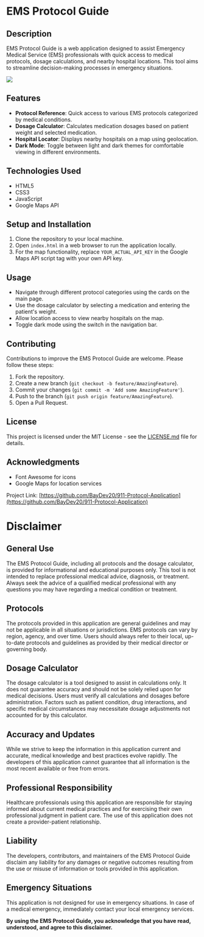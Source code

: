 # EMS Protocol Guide

## Description
EMS Protocol Guide is a web application designed to assist Emergency Medical Service (EMS) professionals with quick access to medical protocols, dosage calculations, and nearby hospital locations. This tool aims to streamline decision-making processes in emergency situations.

![](https://github.com/BayDev20/911-Protocol-Application/blob/main/assets/imgs/Example.gif)

## Features
- **Protocol Reference**: Quick access to various EMS protocols categorized by medical conditions.
- **Dosage Calculator**: Calculates medication dosages based on patient weight and selected medication.
- **Hospital Locator**: Displays nearby hospitals on a map using geolocation.
- **Dark Mode**: Toggle between light and dark themes for comfortable viewing in different environments.

## Technologies Used
- HTML5
- CSS3
- JavaScript
- Google Maps API

## Setup and Installation
1. Clone the repository to your local machine.
2. Open `index.html` in a web browser to run the application locally.
3. For the map functionality, replace `YOUR_ACTUAL_API_KEY` in the Google Maps API script tag with your own API key.

## Usage
- Navigate through different protocol categories using the cards on the main page.
- Use the dosage calculator by selecting a medication and entering the patient's weight.
- Allow location access to view nearby hospitals on the map.
- Toggle dark mode using the switch in the navigation bar.

## Contributing
Contributions to improve the EMS Protocol Guide are welcome. Please follow these steps:
1. Fork the repository.
2. Create a new branch (`git checkout -b feature/AmazingFeature`).
3. Commit your changes (`git commit -m 'Add some AmazingFeature'`).
4. Push to the branch (`git push origin feature/AmazingFeature`).
5. Open a Pull Request.

## License
This project is licensed under the MIT License - see the [LICENSE.md](LICENSE.md) file for details.

## Acknowledgments
- Font Awesome for icons
- Google Maps for location services

Project Link: [https://github.com/BayDev20/911-Protocol-Application](https://github.com/BayDev20/911-Protocol-Application)

# Disclaimer

## General Use

The EMS Protocol Guide, including all protocols and the dosage calculator, is provided for informational and educational purposes only. This tool is not intended to replace professional medical advice, diagnosis, or treatment. Always seek the advice of a qualified medical professional with any questions you may have regarding a medical condition or treatment.

## Protocols

The protocols provided in this application are general guidelines and may not be applicable in all situations or jurisdictions. EMS protocols can vary by region, agency, and over time. Users should always refer to their local, up-to-date protocols and guidelines as provided by their medical director or governing body.

## Dosage Calculator

The dosage calculator is a tool designed to assist in calculations only. It does not guarantee accuracy and should not be solely relied upon for medical decisions. Users must verify all calculations and dosages before administration. Factors such as patient condition, drug interactions, and specific medical circumstances may necessitate dosage adjustments not accounted for by this calculator.

## Accuracy and Updates

While we strive to keep the information in this application current and accurate, medical knowledge and best practices evolve rapidly. The developers of this application cannot guarantee that all information is the most recent available or free from errors.

## Professional Responsibility

Healthcare professionals using this application are responsible for staying informed about current medical practices and for exercising their own professional judgment in patient care. The use of this application does not create a provider-patient relationship.

## Liability

The developers, contributors, and maintainers of the EMS Protocol Guide disclaim any liability for any damages or negative outcomes resulting from the use or misuse of information or tools provided in this application.

## Emergency Situations

This application is not designed for use in emergency situations. In case of a medical emergency, immediately contact your local emergency services.

**By using the EMS Protocol Guide, you acknowledge that you have read, understood, and agree to this disclaimer.**

